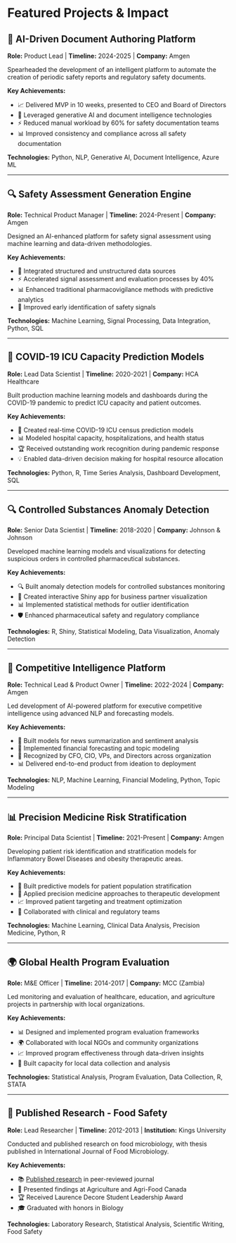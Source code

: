 # Featured Projects & Impact

## 🚀 AI-Driven Document Authoring Platform
**Role:** Product Lead | **Timeline:** 2024-2025 | **Company:** Amgen

Spearheaded the development of an intelligent platform to automate the creation of periodic safety reports and regulatory safety documents.

**Key Achievements:**
- 📈 Delivered MVP in 10 weeks, presented to CEO and Board of Directors
- 🤖 Leveraged generative AI and document intelligence technologies
- ⚡ Reduced manual workload by 60% for safety documentation teams
- 📊 Improved consistency and compliance across all safety documentation

**Technologies:** Python, NLP, Generative AI, Document Intelligence, Azure ML

---

## 🔍 Safety Assessment Generation Engine
**Role:** Technical Product Manager | **Timeline:** 2024-Present | **Company:** Amgen

Designed an AI-enhanced platform for safety signal assessment using machine learning and data-driven methodologies.

**Key Achievements:**
- 🔬 Integrated structured and unstructured data sources
- ⚡ Accelerated signal assessment and evaluation processes by 40%
- 📊 Enhanced traditional pharmacovigilance methods with predictive analytics
- 🎯 Improved early identification of safety signals

**Technologies:** Machine Learning, Signal Processing, Data Integration, Python, SQL

---

## 🏥 COVID-19 ICU Capacity Prediction Models
**Role:** Lead Data Scientist | **Timeline:** 2020-2021 | **Company:** HCA Healthcare

Built production machine learning models and dashboards during the COVID-19 pandemic to predict ICU capacity and patient outcomes.

**Key Achievements:**
- 🚨 Created real-time COVID-19 ICU census prediction models
- 📊 Modeled hospital capacity, hospitalizations, and health status
- 🏆 Received outstanding work recognition during pandemic response
- 💡 Enabled data-driven decision making for hospital resource allocation

**Technologies:** Python, R, Time Series Analysis, Dashboard Development, SQL

---

## 🔍 Controlled Substances Anomaly Detection
**Role:** Senior Data Scientist | **Timeline:** 2018-2020 | **Company:** Johnson & Johnson

Developed machine learning models and visualizations for detecting suspicious orders in controlled pharmaceutical substances.

**Key Achievements:**
- 🔍 Built anomaly detection models for controlled substances monitoring
- 📱 Created interactive Shiny app for business partner visualization
- 📊 Implemented statistical methods for outlier identification
- 🛡️ Enhanced pharmaceutical safety and regulatory compliance

**Technologies:** R, Shiny, Statistical Modeling, Data Visualization, Anomaly Detection

---

## 🤖 Competitive Intelligence Platform
**Role:** Technical Lead & Product Owner | **Timeline:** 2022-2024 | **Company:** Amgen

Led development of AI-powered platform for executive competitive intelligence using advanced NLP and forecasting models.

**Key Achievements:**
- 📰 Built models for news summarization and sentiment analysis
- 🔮 Implemented financial forecasting and topic modeling
- 👥 Recognized by CFO, CIO, VPs, and Directors across organization
- 📊 Delivered end-to-end product from ideation to deployment

**Technologies:** NLP, Machine Learning, Financial Modeling, Python, Topic Modeling

---

## 📊 Precision Medicine Risk Stratification
**Role:** Principal Data Scientist | **Timeline:** 2021-Present | **Company:** Amgen

Developing patient risk identification and stratification models for Inflammatory Bowel Diseases and obesity therapeutic areas.

**Key Achievements:**
- 🎯 Built predictive models for patient population stratification
- 🔬 Applied precision medicine approaches to therapeutic development
- 📈 Improved patient targeting and treatment optimization
- 🤝 Collaborated with clinical and regulatory teams

**Technologies:** Machine Learning, Clinical Data Analysis, Precision Medicine, Python, R

---

## 🌍 Global Health Program Evaluation
**Role:** M&E Officer | **Timeline:** 2014-2017 | **Company:** MCC (Zambia)

Led monitoring and evaluation of healthcare, education, and agriculture projects in partnership with local organizations.

**Key Achievements:**
- 📊 Designed and implemented program evaluation frameworks
- 🌍 Collaborated with local NGOs and community organizations
- 📈 Improved program effectiveness through data-driven insights
- 🤝 Built capacity for local data collection and analysis

**Technologies:** Statistical Analysis, Program Evaluation, Data Collection, R, STATA

---

## 🧬 Published Research - Food Safety
**Role:** Lead Researcher | **Timeline:** 2012-2013 | **Institution:** Kings University

Conducted and published research on food microbiology, with thesis published in International Journal of Food Microbiology.

**Key Achievements:**
- 📚 [Published research](https://pubmed.ncbi.nlm.nih.gov/23107497/) in peer-reviewed journal
- 🔬 Presented findings at Agriculture and Agri-Food Canada
- 🏆 Received Laurence Decore Student Leadership Award
- 🎓 Graduated with honors in Biology

**Technologies:** Laboratory Research, Statistical Analysis, Scientific Writing, Food Safety
